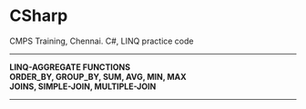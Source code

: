 # CSharp
CMPS Training, Chennai. C#, LINQ practice code
<br>
<hr>
<b>LINQ-AGGREGATE FUNCTIONS</b><br>
<b>ORDER_BY, GROUP_BY, SUM, AVG, MIN, MAX</b><br>
<b>JOINS, SIMPLE-JOIN, MULTIPLE-JOIN</b><br>
<hr>
